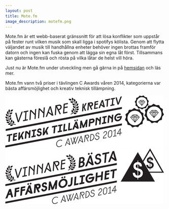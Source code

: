 ```yaml
---
layout: post
title: Mote.fm
image_description: motefm.png
---
```


Mote.fm är ett webb-baserat gränssnitt för att lösa konflikter som uppstår på fester runt vilken musik som skall ligga i spotifys kölista.
Genom att flytta väljandet av musik till handhållna enheter behöver ingen brottas framför datorn och ingen kan fuska genom att lägga sin egna låt först.
Tillsammans kan gästerna föreslå och rösta på vilka låtar de helst vill höra.

Just nu är Mote.fm under utveckling men gå gärna in på [hemsidan](http://mote.fm) och läs mer.

Mote.fm vann två priser i tävlingen C Awards våren 2014, kategorierna var bästa affärsmöjlighet och kreativ teknisk tillämpning.

  <p>
    <div class="col-sm-5 col-xs-6">
      <img class="img-responsive" src="/images/motefm-creative.png"></img>
    </div>
    <div class="col-sm-5 col-xs-6">
      <img class="img-responsive" src="/images/motefm-bussiness.png"></img>
    </div>
  </p>
